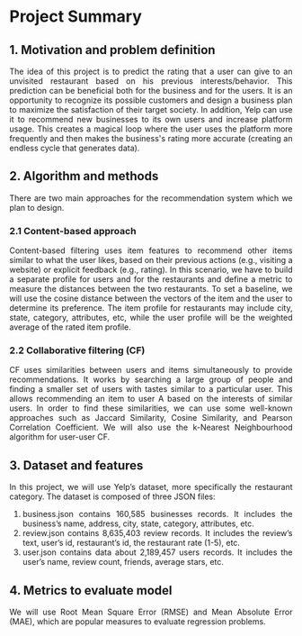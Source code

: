 # Project Summary


## 1. Motivation and problem definition

<div style="text-align: justify"> The idea of this project is to predict the rating that a user can give to an unvisited restaurant based on his previous interests/behavior. This prediction can be beneficial both for the business and for the users. It is an opportunity to recognize its possible customers and design a business plan to maximize the satisfaction of their target society. In addition, Yelp can use it to recommend new businesses to its own users and increase platform usage. This creates a magical loop where the user uses the platform more frequently and then makes the business's rating more accurate (creating an endless cycle that generates data). 

## 2. Algorithm and methods

There are two main approaches for the recommendation system which we plan to design.

### 2.1 Content-based approach

Content-based filtering uses item features to recommend other items similar to what the user likes, based on their previous actions (e.g., visiting a website) or explicit feedback (e.g., rating).
In this scenario, we have to build a separate profile for users and for the restaurants and define a metric to measure the distances between the two restaurants. To set a baseline, we will use the cosine distance between the vectors of the item and the user to determine its preference. The item profile for restaurants may include city, state, category, attributes, etc, while the user profile will be the weighted average of the rated item profile.




### 2.2 Collaborative filtering (CF)

CF uses similarities between users and items simultaneously to provide recommendations. It works by searching a large group of people and finding a smaller set of users with tastes similar to a particular user. This allows recommending an item to user A based on the interests of similar users. In order to find these similarities, we can use some well-known approaches such as Jaccard Similarity, Cosine Similarity, and Pearson Correlation Coefficient. We will also use the k-Nearest Neighbourhood algorithm for user-user CF. 



## 3. Dataset and features

In this project, we will use Yelp’s dataset, more specifically the restaurant category. The dataset is composed of three JSON files:
1. business.json contains 160,585 businesses records. It includes the business’s name, address, city, state, category, attributes, etc.
2. review.json contains 8,635,403 review records. It includes the review’s text,  user’s id, restaurant’s id, the restaurant rate (1-5), etc.
3. user.json contains data about 2,189,457 users records. It includes the user’s name, review count, friends, average stars, etc.


## 4. Metrics to evaluate model

We will use Root Mean Square Error (RMSE) and Mean Absolute Error (MAE), which are popular measures to evaluate regression problems.
</div>
